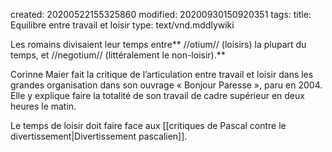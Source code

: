 created: 20200522155325860
modified: 20200930150920351
tags: 
title: Equilibre entre travail et loisir
type: text/vnd.mddlywiki

Les romains divisaient leur temps entre** //otium// (loisirs) la plupart du temps, et //negotium// (littéralement le non-loisir).**

Corinne Maier fait la critique de l’articulation entre travail et loisir dans les grandes organisation dans son ouvrage « Bonjour Paresse », paru en 2004. Elle y explique faire la totalité de son travail de cadre supérieur en deux heures le matin.

Le temps de loisir doit faire face aux [[critiques de Pascal contre le divertissement|Divertissement pascalien]].
